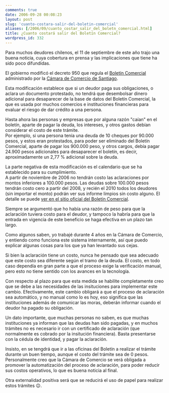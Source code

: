 ```yaml
---
comments: true
date: 2006-09-28 00:08:23
layout: post
slug: 'cuanto-costara-salir-del-boletin-comercial'
aliases: [/2006/09/cuanto_costar_salir_del_boletn_comercial.html]
title: ¿Cuanto costará salir del Boletín Comercial?
wordpress_id: 332
---
```


Para muchos deudores chilenos, el 11 de septiembre de este año trajo una buena noticia, cuya cobertura en prensa y las implicaciones que tiene ha sido poco difundidas.

El gobierno modificó el decreto 950 que regula el [Boletín Comercial](http://www.boletincomercial.cl/) administrado por la [Cámara de Comercio de Santiago](http://www.ccs.cl/).

Esta modificación establece que si un deudor paga sus obligaciones, o aclara un documento protestado, no tendrá que desembolsar dinero adicional para desaparecer de la base de datos del Boletín Comercial, la que es usada por muchos comercios e instituciones financieras para evaluar el riesgo de dar crédito a una persona.

Hasta ahora las personas y empresas que por alguna razón "caían" en el boletín, aparte de pagar la deuda, los intereses, y otros gastos debían considerar el costo de este trámite.  
Por ejemplo, si una persona tenía una deuda de 10 cheques por 90.000 pesos, y estos eran protestados, para poder ser eliminado del Boletín Comercial, aparte de pagar los 900.000 peso, y otros cargos, debía pagar 24.900 pesos adicionales para desaparecer el boletín, es decir, aproximadamente un 2,77 % adicional sobre la deuda.

La parte negativa de esta modificación es el calendario que se ha establecido para su cumplimiento.   
A partir de noviembre de 2006 no tendrán costo las aclaraciones por montos inferiores a 100.000 pesos. Las deudas sobre 100.000 pesos tendrán costo cero a partir del 2008, y recién el 2010 todos los deudores (sin importar el monto) podrán ver sus informe limpios sin costo alguno. El detalle se puede [ver en el sitio oficial del Boletín Comercial](http://www.boletincomercial.cl/html/modificacion_decreto.asp).

Siempre se argumentó que ho había una razón de peso para que la aclaración tuviera costo para el deudor, y tampoco la habría para que la entrada en vigencia de este beneficio se haga efectiva en un plazo tan largo.

Como algunos saben, yo trabajé durante 4 años en la Cámara de Comercio, y entiendo como funciona este sistema internamente, así que puedo explicar algunas cosas para los que ya han levantado sus cejas.

Si bien la aclaración tiene un costo, nunca he pensado que sea adecuado que este costo sea diferente según el tramo de la deuda. El costo, en todo caso dependía en gran parte a que el proceso exige la verificación manual, pero esto no tiene sentido con los avances en la tecnología.

Con respecto al plazo para que esta medida se habilite completamente creo que se debe a las necesidades de las insituciones para implementar este cambio. Efectivamente, este cambio obligará a que el proceso de aclaración sea automático, y no manual como lo es hoy, eso significa que las instituciones además de comunicar las moras, deberán informar cuando el deudor ha pagado su obligación.

Un dato importante, que muchas personas no saben, es que muchas instituciones ya informan que las deudas han sido pagadas, y en muchos trámites no es necesario ir con un certificado de aclaración (que normalmente es cobrado por la insitución financiera). Basta presentarse con la cédula de identidad, y pagar la aclaración.

Insisto, en se tengdrá que ir a las oficinas del Boletín a realizar el trámite durante un buen tiempo, aunque el costo del trámite sea de 0 pesos.  
Personalmente creo que la Cámara de Comercio se verá obligada a promover la automatización del proceso de aclaración, para poder reducir sus costos operativos, lo que es buena noticia al final.

Otra externalidad positiva será que se reducirá el uso de papel para realizar estos trámites :wink:.



